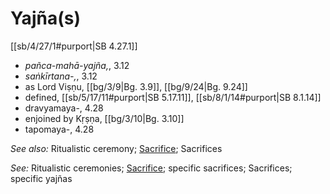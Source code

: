 # Yajña(s)

[[sb/4/27/1#purport|SB 4.27.1]]

* *pañca-mahā-yajña,*, 3.12
* *saṅkīrtana-,*, 3.12
* as Lord Viṣṇu, [[bg/3/9|Bg. 3.9]], [[bg/9/24|Bg. 9.24]]
* defined, [[sb/5/17/11#purport|SB 5.17.11]], [[sb/8/1/14#purport|SB 8.1.14]]
* dravyamaya-, 4.28
* enjoined by Kṛṣṇa, [[bg/3/10|Bg. 3.10]]
* tapomaya-, 4.28

*See also:* Ritualistic ceremony; [Sacrifice](entries/sacrifice.md); Sacrifices

*See:* Ritualistic ceremonies; [Sacrifice](entries/sacrifice.md); specific sacrifices; Sacrifices; specific yajñas
